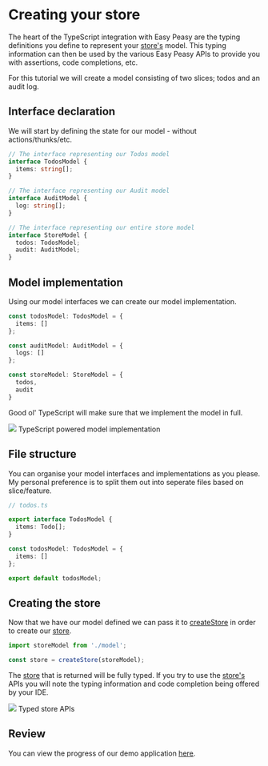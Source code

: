 # Creating your store

The heart of the TypeScript integration with Easy Peasy are the typing definitions you define to represent your [store's](/docs/api/store) model. This typing information can then be used by the various Easy Peasy APIs to provide you with assertions, code completions, etc.

For this tutorial we will create a model consisting of two slices; todos and an audit log.

## Interface declaration

We will start by defining the state for our model - without actions/thunks/etc.

```typescript
// The interface representing our Todos model
interface TodosModel {
  items: string[];
}

// The interface representing our Audit model
interface AuditModel {
  log: string[];
}

// The interface representing our entire store model
interface StoreModel {
  todos: TodosModel;
  audit: AuditModel;
}
```

## Model implementation

Using our model interfaces we can create our model implementation.

```typescript
const todosModel: TodosModel = {
  items: []
};

const auditModel: AuditModel = {
  logs: []
};

const storeModel: StoreModel = {
  todos,
  audit
}
```

Good ol' TypeScript will make sure that we implement the model in full.

<div class="screenshot">
  <img src="../../assets/typescript-tutorial/typing-model.png" />
  <span class="caption">TypeScript powered model implementation</span>
</div>

## File structure

You can organise your model interfaces and implementations as you please. My personal preference is to split them out into seperate files based on slice/feature.

```typescript
// todos.ts

export interface TodosModel {
  items: Todo[];
}

const todosModel: TodosModel = {
  items: []
};

export default todosModel;
```

## Creating the store

Now that we have our model defined we can pass it to [createStore](/docs/api/create-store) in order to create our [store](/docs/api/store).

```typescript
import storeModel from './model';

const store = createStore(storeModel);
```

The [store](/docs/api/store) that is returned will be fully typed. If you try to use the [store's](/docs/api/store) APIs you will note the typing information and code completion being offered by your IDE.

<div class="screenshot">
  <img src="../../assets/typescript-tutorial/typed-get-state.png" />
  <span class="caption">Typed store APIs</span>
</div>

## Review

You can view the progress of our demo application [here](https://codesandbox.io/s/easy-peasytypescript-tutorialcreate-store-h7btv).
